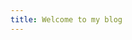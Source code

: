 ```yaml
---
title: Welcome to my blog
---
```


<script>
  document.addEventListener('DOMContentLoaded', function() {
    document.getElementById('myButton').addEventListener('click', function() {
      alert('Button clicked!');
    });
  });
</script>
